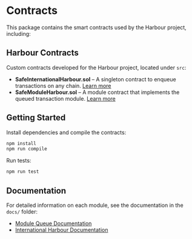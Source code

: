 # Contracts

This package contains the smart contracts used by the Harbour project, including:

## Harbour Contracts

Custom contracts developed for the Harbour project, located under `src`:

- **SafeInternationalHarbour.sol** – A singleton contract to enqueue transactions on any chain. [Learn more](docs/international-harbour.md)
- **SafeModuleHarbour.sol** – A module contract that implements the queued transaction module. [Learn more](docs/module-queue.md)

## Getting Started

Install dependencies and compile the contracts:

```bash
npm install
npm run compile
```

Run tests:

```bash
npm run test
```

## Documentation

For detailed information on each module, see the documentation in the `docs/` folder:

- [Module Queue Documentation](docs/module-queue.md)
- [International Harbour Documentation](docs/international-harbour.md)
